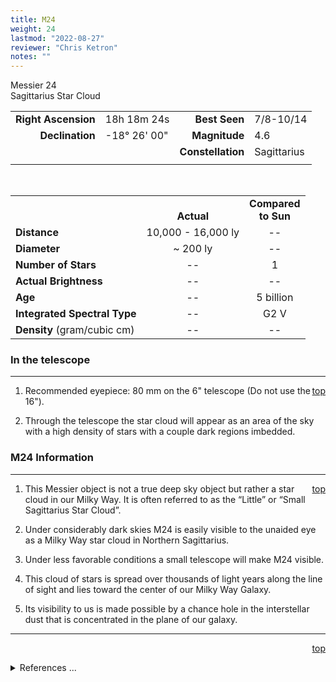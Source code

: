 ```yaml
---
title: M24
weight: 24
lastmod: "2022-08-27"
reviewer: "Chris Ketron"
notes: ""
---
```


<script src="/notes/js/whatsup.js"></script>
<script type="text/javascript">
	var objectName ="M24"
	var objectDesc ="Sagittarius Star Cloud<br/>in the Constellation<br/>Sagittarius"
	var objectImage="m24.jpg"
</script>

<span style='float:right;'><div id=whatsup></div></span>

Messier 24  
Sagittarius Star Cloud  

|   |   |   |   |
|--:|:--|--:|:--|
|**Right Ascension**|18h 18m 24s|**Best Seen**|7/8-10/14|
|**Declination**|-18&deg; 26' 00"|**Magnitude**|4.6|
|   |   |**Constellation**|Sagittarius|
|   |   |   |   |

<br/>

|   |   |   |
|---|:---:|:---:|
|   | <br/>**Actual**| **Compared<br/>to Sun** |
|**Distance** | 10,000 - 16,000 ly | -- |
|**Diameter** | ~ 200 ly | -- |
|**Number of Stars**| -- | 1 |
|**Actual Brightness**| -- | -- |
|**Age** | -- | 5 billion |
|**Integrated Spectral Type** | -- | G2 V |
|**Density** (gram/cubic cm) | -- | -- |

### In the telescope

---
<span style='float:right;'>[top](#)</span>

1.	Recommended eyepiece: 80 mm on the 6" telescope (Do not use the 16").

1.	Through the telescope the star cloud will appear as an area of the sky with a high density of stars with a couple dark regions imbedded.

### M24 Information

---
<span style='float:right;'>[top](#)</span>

1.	This Messier object is not a true deep sky object but rather a star cloud in our Milky Way. It is often referred to as the “Little” or “Small Sagittarius Star Cloud”. 
   
1.	Under considerably dark skies M24 is easily visible to the unaided eye as a Milky Way star cloud in Northern Sagittarius.
   
1.	Under less favorable conditions a small telescope will make M24 visible.
   
1.	This cloud of stars is spread over thousands of light years along the line of sight and lies toward the center of our Milky Way Galaxy.

1.	Its visibility to us is made possible by a chance hole in the interstellar dust that is concentrated in the plane of our galaxy.

---
<span style='float:right;'>[top](#)</span>
<br/>
<details>
<summary>References ...</summary>

|   |   |   | 
|---|---|---|
|**Item**|**Updated**|**Notes**|
| -- |2007-6-14|Originally created|
</details>
